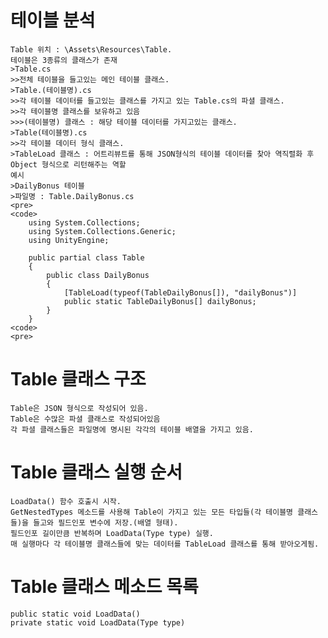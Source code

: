 # 테이블 분석
    Table 위치 : \Assets\Resources\Table.
    테이블은 3종류의 클래스가 존재
    >Table.cs
    >>전체 테이블을 들고있는 메인 테이블 클래스.
    >Table.(테이블명).cs 
    >>각 테이블 데이터를 들고있는 클래스를 가지고 있는 Table.cs의 파셜 클래스.
    >>각 테이블명 클래스를 보유하고 있음
    >>>(테이블명) 클래스 : 해당 테이블 데이터를 가지고있는 클래스.            
    >Table(테이블명).cs
    >>각 테이블 데이터 형식 클래스.
    >TableLoad 클래스 : 어트리뷰트를 통해 JSON형식의 테이블 데이터를 찾아 역직렬화 후 Object 형식으로 리턴해주는 역할
    예시
    >DailyBonus 테이블    
    >파일명 : Table.DailyBonus.cs
    <pre>
    <code>
        using System.Collections;
        using System.Collections.Generic;
        using UnityEngine;

        public partial class Table
        {
            public class DailyBonus
            {
                [TableLoad(typeof(TableDailyBonus[]), "dailyBonus")]
                public static TableDailyBonus[] dailyBonus;
            }
        }
    <code>
    <pre>

# Table 클래스 구조
    Table은 JSON 형식으로 작성되어 있음.
    Table은 수많은 파셜 클래스로 작성되어있음
    각 파셜 클래스들은 파일명에 명시된 각각의 테이블 배열을 가지고 있음.

# Table 클래스 실행 순서
    LoadData() 함수 호출시 시작.
    GetNestedTypes 메소드를 사용해 Table이 가지고 있는 모든 타입들(각 테이블명 클래스들)을 들고와 필드인포 변수에 저장.(배열 형태).
    필드인포 길이만큼 반복하며 LoadData(Type type) 실행.
    매 실행마다 각 테이블명 클래스들에 맞는 데이터를 TableLoad 클래스를 통해 받아오게됨.

# Table 클래스 메소드 목록
    public static void LoadData()
    private static void LoadData(Type type)

